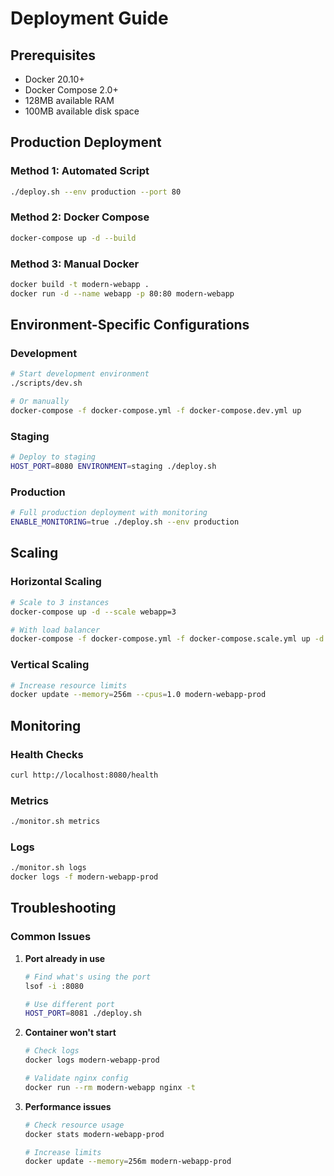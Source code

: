# Deployment Guide

## Prerequisites

- Docker 20.10+
- Docker Compose 2.0+
- 128MB available RAM
- 100MB available disk space

## Production Deployment

### Method 1: Automated Script
```bash
./deploy.sh --env production --port 80
```

### Method 2: Docker Compose
```bash
docker-compose up -d --build
```

### Method 3: Manual Docker
```bash
docker build -t modern-webapp .
docker run -d --name webapp -p 80:80 modern-webapp
```

## Environment-Specific Configurations

### Development
```bash
# Start development environment
./scripts/dev.sh

# Or manually
docker-compose -f docker-compose.yml -f docker-compose.dev.yml up
```

### Staging
```bash
# Deploy to staging
HOST_PORT=8080 ENVIRONMENT=staging ./deploy.sh
```

### Production
```bash
# Full production deployment with monitoring
ENABLE_MONITORING=true ./deploy.sh --env production
```

## Scaling

### Horizontal Scaling
```bash
# Scale to 3 instances
docker-compose up -d --scale webapp=3

# With load balancer
docker-compose -f docker-compose.yml -f docker-compose.scale.yml up -d
```

### Vertical Scaling
```bash
# Increase resource limits
docker update --memory=256m --cpus=1.0 modern-webapp-prod
```

## Monitoring

### Health Checks
```bash
curl http://localhost:8080/health
```

### Metrics
```bash
./monitor.sh metrics
```

### Logs
```bash
./monitor.sh logs
docker logs -f modern-webapp-prod
```

## Troubleshooting

### Common Issues

1. **Port already in use**
   ```bash
   # Find what's using the port
   lsof -i :8080
   
   # Use different port
   HOST_PORT=8081 ./deploy.sh
   ```

2. **Container won't start**
   ```bash
   # Check logs
   docker logs modern-webapp-prod
   
   # Validate nginx config
   docker run --rm modern-webapp nginx -t
   ```

3. **Performance issues**
   ```bash
   # Check resource usage
   docker stats modern-webapp-prod
   
   # Increase limits
   docker update --memory=256m modern-webapp-prod
   ```
